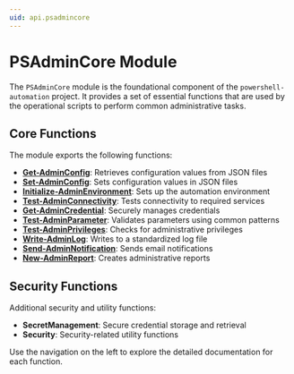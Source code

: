 ```yaml
---
uid: api.psadmincore
---
```

# PSAdminCore Module

The `PSAdminCore` module is the foundational component of the `powershell-automation` project. It provides a set of essential functions that are used by the operational scripts to perform common administrative tasks.

## Core Functions

The module exports the following functions:

-   **[Get-AdminConfig](xref:api.psadmincore.get-adminconfig)**: Retrieves configuration values from JSON files
-   **[Set-AdminConfig](xref:api.psadmincore.set-adminconfig)**: Sets configuration values in JSON files
-   **[Initialize-AdminEnvironment](xref:api.psadmincore.initialize-adminenvironment)**: Sets up the automation environment
-   **[Test-AdminConnectivity](xref:api.psadmincore.test-adminconnectivity)**: Tests connectivity to required services
-   **[Get-AdminCredential](xref:api.psadmincore.get-admincredential)**: Securely manages credentials
-   **[Test-AdminParameter](xref:api.psadmincore.test-adminparameter)**: Validates parameters using common patterns
-   **[Test-AdminPrivileges](xref:api.psadmincore.test-adminprivileges)**: Checks for administrative privileges
-   **[Write-AdminLog](xref:api.psadmincore.write-adminlog)**: Writes to a standardized log file
-   **[Send-AdminNotification](xref:api.psadmincore.send-adminnotification)**: Sends email notifications
-   **[New-AdminReport](xref:api.psadmincore.new-adminreport)**: Creates administrative reports

## Security Functions

Additional security and utility functions:
-   **SecretManagement**: Secure credential storage and retrieval
-   **Security**: Security-related utility functions

Use the navigation on the left to explore the detailed documentation for each function.